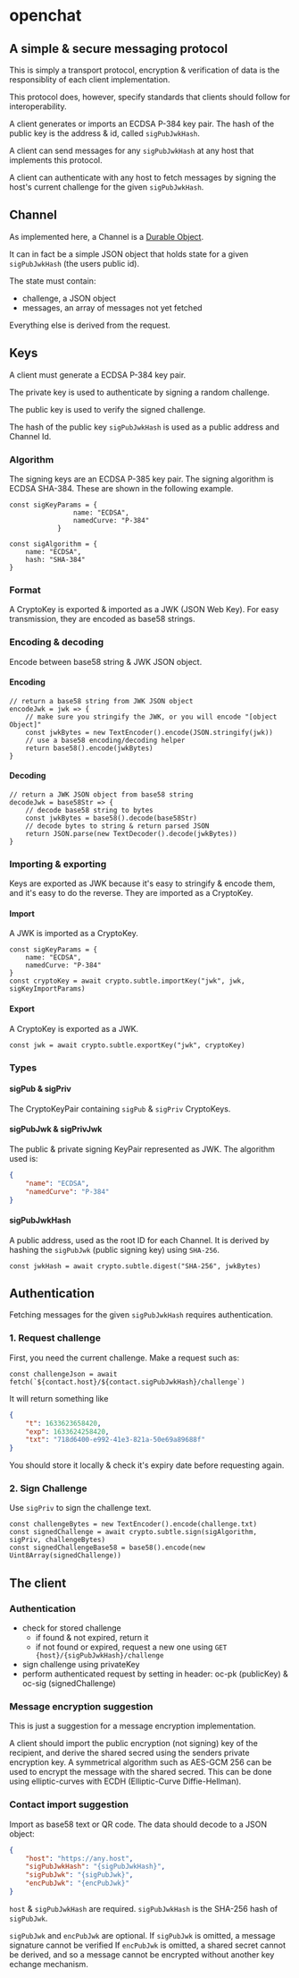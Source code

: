 # openchat
## A simple & secure messaging protocol
This is simply a transport protocol, encryption & verification of data is the responsiblity of each client implementation.

This protocol does, however, specify standards that clients should follow for interoperability.

A client generates or imports an ECDSA P-384 key pair.
The hash of the public key is the address & id, called `sigPubJwkHash`.

A client can send messages for any `sigPubJwkHash` at any host that implements this protocol.

A client can authenticate with any host to fetch messages by signing the host's current challenge for the given `sigPubJwkHash`.

## Channel
As implemented here, a Channel is a [Durable Object](https://developers.cloudflare.com/workers/learning/using-durable-objects).

It can in fact be a simple JSON object that holds state for a given `sigPubJwkHash` (the users public id).

The state must contain:
- challenge, a JSON object
- messages, an array of messages not yet fetched

Everything else is derived from the request.

## Keys
A client must generate a ECDSA P-384 key pair.

The private key is used to authenticate by signing a random challenge.

The public key is used to verify the signed challenge.

The hash of the public key `sigPubJwkHash` is used as a public address and Channel Id.

### Algorithm
The signing keys are an ECDSA P-385 key pair. The signing algorithm is ECDSA SHA-384. These are shown in the following example.
```JS
const sigKeyParams = {
				name: "ECDSA",
				namedCurve: "P-384"
			}
			
const sigAlgorithm = {
	name: "ECDSA",
	hash: "SHA-384"
}
```

### Format
A CryptoKey is exported & imported as a JWK (JSON Web Key).
For easy transmission, they are encoded as base58 strings.

### Encoding & decoding
Encode between base58 string & JWK JSON object.

#### Encoding
```JS
// return a base58 string from JWK JSON object
encodeJwk = jwk => {
	// make sure you stringify the JWK, or you will encode "[object Object]"
	const jwkBytes = new TextEncoder().encode(JSON.stringify(jwk))
	// use a base58 encoding/decoding helper
	return base58().encode(jwkBytes)
}
```

#### Decoding
```JS
// return a JWK JSON object from base58 string
decodeJwk = base58Str => {
	// decode base58 string to bytes
	const jwkBytes = base58().decode(base58Str)
	// decode bytes to string & return parsed JSON
	return JSON.parse(new TextDecoder().decode(jwkBytes))
}
```

### Importing & exporting
Keys are exported as JWK because it's easy to stringify & encode them, and it's easy to do the reverse.
They are imported as a CryptoKey.

#### Import
A JWK is imported as a CryptoKey.
```JS
const sigKeyParams = {
	name: "ECDSA",
	namedCurve: "P-384"
}
const cryptoKey = await crypto.subtle.importKey("jwk", jwk, sigKeyImportParams)
```

#### Export
A CryptoKey is exported as a JWK.
```JS
const jwk = await crypto.subtle.exportKey("jwk", cryptoKey)
```


### Types
#### sigPub & sigPriv
The CryptoKeyPair containing `sigPub` & `sigPriv` CryptoKeys.

#### sigPubJwk & sigPrivJwk
The public & private signing KeyPair represented as JWK. The algorithm used is:
```JSON
{
	"name": "ECDSA",
	"namedCurve": "P-384"
}
```

#### sigPubJwkHash
A public address, used as the root ID for each Channel. It is derived by hashing the `sigPubJwk` (public signing key) using `SHA-256`.
```JS
const jwkHash = await crypto.subtle.digest("SHA-256", jwkBytes)
```

## Authentication
Fetching messages for the given `sigPubJwkHash` requires authentication.

### 1. Request challenge
First, you need the current challenge. Make a request such as:
```JS
const challengeJson = await fetch(`${contact.host}/${contact.sigPubJwkHash}/challenge`)
```
It will return something like
```JSON
{
	"t": 1633623658420,
	"exp": 1633624258420,
	"txt": "718d6400-e992-41e3-821a-50e69a89688f"
}
```
You should store it locally & check it's expiry date before requesting again.

### 2. Sign Challenge
Use `sigPriv` to sign the challenge text.
```JS
const challengeBytes = new TextEncoder().encode(challenge.txt)
const signedChallenge = await crypto.subtle.sign(sigAlgorithm, sigPriv, challengeBytes)
const signedChallengeBase58 = base58().encode(new Uint8Array(signedChallenge))

```


## The client
### Authentication
- check for stored challenge
	- if found & not expired, return it
	- if not found or expired, request a new one using `GET {host}/{sigPubJwkHash}/challenge`
- sign challenge using privateKey
- perform authenticated request by setting in header: oc-pk (publicKey) & oc-sig (signedChallenge)

### Message encryption suggestion
This is just a suggestion for a message encryption implementation.

A client should import the public encryption (not signing) key of the recipient, and derive the shared secred using the senders private encryption key. A symmetrical algorithm such as AES-GCM 256 can be used to encrypt the message with the shared secred. This can be done using elliptic-curves with ECDH (Elliptic-Curve Diffie-Hellman).

### Contact import suggestion
Import as base58 text or QR code. The data should decode to a JSON object:
```JSON
{
	"host": "https://any.host",
	"sigPubJwkHash": "{sigPubJwkHash}",
	"sigPubJwk": "{sigPubJwk}",
	"encPubJwk": "{encPubJwk}"
}
```

`host` & `sigPubJwkHash` are required. `sigPubJwkHash` is the SHA-256 hash of `sigPubJwk`.

`sigPubJwk` and `encPubJwk` are optional.
If `sigPubJwk` is omitted, a message signature cannot be verified
If `encPubJwk` is omitted, a shared secret cannot be derived, and so a message cannot be encrypted without another key echange mechanism.
